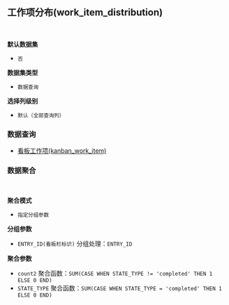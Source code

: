 ## 工作项分布(work_item_distribution) <!-- {docsify-ignore-all} -->



<br>
<p class="panel-title"><b>默认数据集</b></p>

* `否`

<p class="panel-title"><b>数据集类型</b></p>

* `数据查询`

<p class="panel-title"><b>选择列级别</b></p>

* `默认（全部查询列）`




### 数据查询
  * [看板工作项(kanban_work_item)](module/ProjMgmt/work_item/query/kanban_work_item)

### 数据聚合

<br>
<p class="panel-title"><b>聚合模式</b></p>

* `指定分组参数`


<p class="panel-title"><b>分组参数</b></p>

* `ENTRY_ID(看板栏标识)`  分组处理：`ENTRY_ID`

<p class="panel-title"><b>聚合参数</b></p>

* `count2`  聚合函数：`SUM(CASE WHEN STATE_TYPE != 'completed' THEN 1 ELSE 0 END)`
* `STATE_TYPE`  聚合函数：`SUM(CASE WHEN STATE_TYPE = 'completed' THEN 1 ELSE 0 END)`
